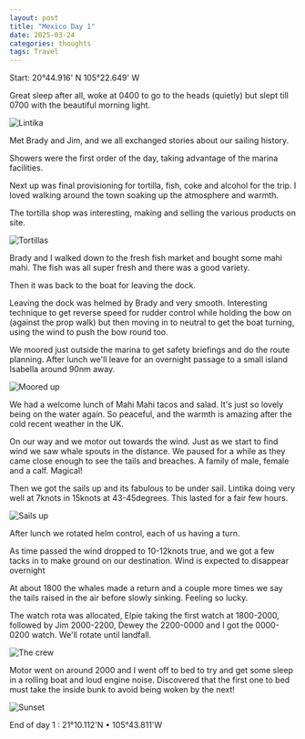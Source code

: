 ```yaml
---
layout: post
title: "Mexico Day 1"
date: 2025-03-24
categories: thoughts
tags: Travel
---
```


Start: 20°44.916' N 105°22.649' W

Great sleep after all, woke at 0400 to go to the heads (quietly) but slept till 0700 with the beautiful morning light. 

![Lintika]({{site-url}}/images/lintika.jpg)

Met Brady and Jim, and we all exchanged stories about our sailing history. 

Showers were the first order of the day, taking advantage of the marina facilities. 

Next up was final provisioning for tortilla, fish, coke and alcohol for the trip. I loved walking around the town soaking up the atmosphere and warmth. 


The tortilla shop was interesting, making and selling the various products on site.

![Tortillas]({{site-url}}/images/tortillas.jpg)

Brady and I walked down to the fresh fish market and bought some mahi mahi. The fish was all super fresh and there was a good variety.

Then it was back to the boat for leaving the dock. 

Leaving the dock was helmed by Brady and very smooth. Interesting technique to get reverse speed for rudder control while holding the bow on (against the prop walk) but then moving in to neutral to get the boat turning, using the wind to push the bow round too. 

We moored just outside the marina to get safety briefings and do the route planning. After lunch we'll leave for an overnight passage to a small island Isabella around 90nm away.

![Moored up]({{site-url}}/images/moored.jpg)

We had a welcome lunch of Mahi Mahi tacos and salad. It's just so lovely being on the water again. So peaceful, and the warmth is amazing after the cold recent weather in the UK. 

On our way and we motor out towards the wind. Just as we start to find wind we saw whale spouts in the distance. We paused for a while as they came close enough to see the tails and breaches. A family of male, female and a calf. Magical!

Then we got the sails up and its fabulous to be under sail. Lintika doing very well at 7knots in 15knots at 43-45degrees. This lasted for a fair few hours.


![Sails up]({{site-url}}/images/sails-up.jpg)

After lunch we rotated helm control, each of us having a turn.

As time passed the wind dropped to 10-12knots true, and we got a few tacks in to make ground on our destination. Wind is expected  to disappear overnight

At about 1800 the whales made a return and a couple more times we say the tails raised in the air before slowly sinking. Feeling so lucky. 

The watch rota was allocated, Elpie taking the first watch at 1800-2000, followed by Jim 2000-2200, Dewey the 2200-0000 and I got the 0000-0200 watch. We'll rotate until landfall. 

![The crew]({{site-url}}/images/the-crew.jpg) 

Motor went on around 2000 and I went off to bed to try and get some sleep in a rolling boat and loud engine noise. Discovered that the first one to bed must take the inside bunk to avoid being woken by the next! 

![Sunset]({{site-url}}/images/sunset.jpg)

End of day 1 : 21°10.112'N • 105°43.811'W